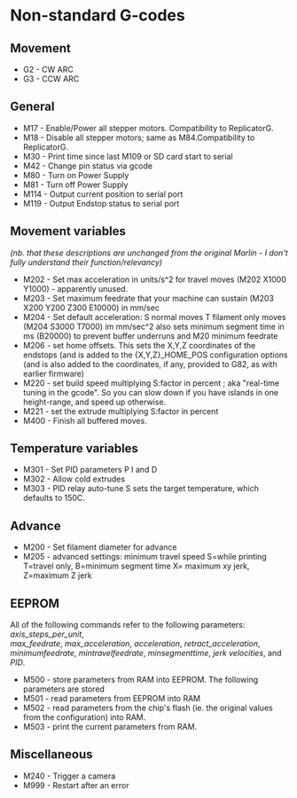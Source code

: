 # Non-standard G-codes

## Movement

   * G2  - CW ARC
   * G3  - CCW ARC

## General

  * M17  - Enable/Power all stepper motors. Compatibility to ReplicatorG.
  * M18  - Disable all stepper motors; same as M84.Compatibility to ReplicatorG.
  * M30  - Print time since last M109 or SD card start to serial
  * M42  - Change pin status via gcode
  * M80  - Turn on Power Supply
  * M81  - Turn off Power Supply
  * M114 - Output current position to serial port 
  * M119 - Output Endstop status to serial port

## Movement variables


*(nb. that these descriptions are unchanged from the original Marlin - I don't fully understand their function/relevancy)*

  * M202 - Set max acceleration in units/s^2 for travel moves (M202 X1000 Y1000) - apparently unused.
  * M203 - Set maximum feedrate that your machine can sustain (M203 X200 Y200 Z300 E10000) in mm/sec
  * M204 - Set default acceleration: S normal moves T filament only moves (M204 S3000 T7000) im mm/sec^2  also sets minimum segment time in ms (B20000) to prevent buffer underruns and M20 minimum feedrate
  * M206 - set home offsets.  This sets the X,Y,Z coordinates of the endstops (and is added to the {X,Y,Z}_HOME_POS configuration options (and is also added to the coordinates, if any, provided to G82, as with earlier firmware)
  * M220 - set build speed multiplying S:factor in percent ; aka "real-time tuning in the gcode". So you can slow down if you have islands in one height-range, and speed up otherwise.
  * M221 - set the extrude multiplying S:factor in percent
  * M400 - Finish all buffered moves.

## Temperature variables

  * M301 - Set PID parameters P I and D
  * M302 - Allow cold extrudes
  * M303 - PID relay auto-tune S<temperature> sets the target temperature, which defaults to 150C.

## Advance

  * M200 - Set filament diameter for advance
  * M205 - advanced settings:  minimum travel speed S=while printing T=travel only,  B=minimum segment time X= maximum xy jerk, Z=maximum Z jerk

## EEPROM

All of the following commands refer to the following parameters: *axis_steps_per_unit*,  
*max_feedrate*, *max_acceleration*, *acceleration*, *retract_acceleration*, *minimumfeedrate*,
*mintravelfeedrate*, *minsegmenttime*, *jerk velocities*, and *PID*.

  * M500 - store parameters from RAM into EEPROM. The following parameters are stored
  * M501 - read parameters from EEPROM into RAM
  * M502 - read parameters from the chip's flash (ie. the original values from the configuration) into RAM.
  * M503 - print the current parameters from RAM.

## Miscellaneous

  * M240 - Trigger a camera
  * M999 - Restart after an error
